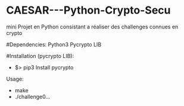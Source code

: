 # CAESAR---Python-Crypto-Secu

mini Projet en Python  consistant a réaliser des  challenges connues en crypto

#Dependencies: Python3 Pycrypto LIB

#Installation (pycrypto LIB):
 - $> pip3 Install pycrypto

Usage:
  - make
  - ./challenge0...
